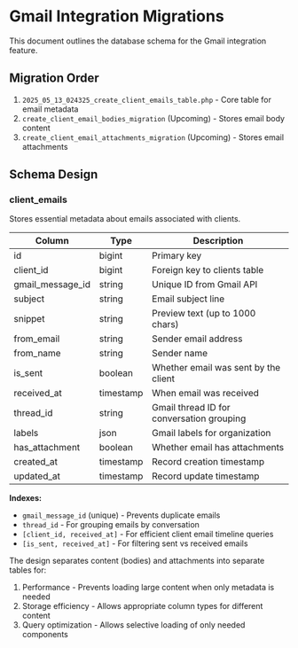 # Gmail Integration Migrations

This document outlines the database schema for the Gmail integration feature.

## Migration Order

1. `2025_05_13_024325_create_client_emails_table.php` - Core table for email metadata
2. `create_client_email_bodies_migration` (Upcoming) - Stores email body content
3. `create_client_email_attachments_migration` (Upcoming) - Stores email attachments

## Schema Design

### client_emails
Stores essential metadata about emails associated with clients.

| Column | Type | Description |
|--------|------|-------------|
| id | bigint | Primary key |
| client_id | bigint | Foreign key to clients table |
| gmail_message_id | string | Unique ID from Gmail API |
| subject | string | Email subject line |
| snippet | string | Preview text (up to 1000 chars) |
| from_email | string | Sender email address |
| from_name | string | Sender name |
| is_sent | boolean | Whether email was sent by the client |
| received_at | timestamp | When email was received |
| thread_id | string | Gmail thread ID for conversation grouping |
| labels | json | Gmail labels for organization |
| has_attachment | boolean | Whether email has attachments |
| created_at | timestamp | Record creation timestamp |
| updated_at | timestamp | Record update timestamp |

**Indexes:**
- `gmail_message_id` (unique) - Prevents duplicate emails
- `thread_id` - For grouping emails by conversation
- `[client_id, received_at]` - For efficient client email timeline queries
- `[is_sent, received_at]` - For filtering sent vs received emails

The design separates content (bodies) and attachments into separate tables for:
1. Performance - Prevents loading large content when only metadata is needed
2. Storage efficiency - Allows appropriate column types for different content
3. Query optimization - Allows selective loading of only needed components